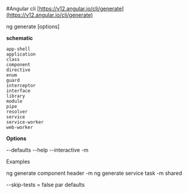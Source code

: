 #Angular cli 
[https://v12.angular.io/cli/generate](https://v12.angular.io/cli/generate)

ng generate <schematic> [options]

**schematic**

    app-shell
    application
    class
    component
    directive
    enum
    guard
    interceptor
    interface
    library
    module
    pipe
    resolver
    service
    service-worker
    web-worker

**Options**

  --defaults
  --help
  --interactive	
  -m	


Examples 

ng generate component header -m 
ng generate service task -m shared


--skip-tests = false par defaults
